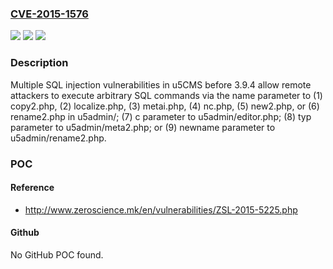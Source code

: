 ### [CVE-2015-1576](https://cve.mitre.org/cgi-bin/cvename.cgi?name=CVE-2015-1576)
![](https://img.shields.io/static/v1?label=Product&message=n%2Fa&color=blue)
![](https://img.shields.io/static/v1?label=Version&message=n%2Fa&color=blue)
![](https://img.shields.io/static/v1?label=Vulnerability&message=n%2Fa&color=brighgreen)

### Description

Multiple SQL injection vulnerabilities in u5CMS before 3.9.4 allow remote attackers to execute arbitrary SQL commands via the name parameter to (1) copy2.php, (2) localize.php, (3) metai.php, (4) nc.php, (5) new2.php, or (6) rename2.php in u5admin/; (7) c parameter to u5admin/editor.php; (8) typ parameter to u5admin/meta2.php; or (9) newname parameter to u5admin/rename2.php.

### POC

#### Reference
- http://www.zeroscience.mk/en/vulnerabilities/ZSL-2015-5225.php

#### Github
No GitHub POC found.

